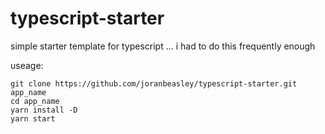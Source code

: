 # typescript-starter
simple starter template for typescript ... i had to do this frequently enough

useage: 

```
git clone https://github.com/joranbeasley/typescript-starter.git app_name
cd app_name
yarn install -D
yarn start
```
